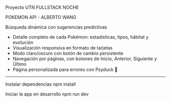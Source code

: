 
Proyecto UTN FULLSTACK NOCHE

POKEMON API - ALBERTO WANG

Búsqueda dinámica con sugerencias predictivas
- Detalle completo de cada Pokémon: estadísticas, tipos, hábitat y evolución
- Visualización responsiva en formato de tarjetas
- Modo claro/oscuro con botón de cambio persistente
- Navegación por páginas, con botones de Inicio, Anterior, Siguiente y Último
- Página personalizada para errores con Psyduck 🐤

---

Instalar dependencias
npm install

Iniciar la app en desarrollo
npm run dev